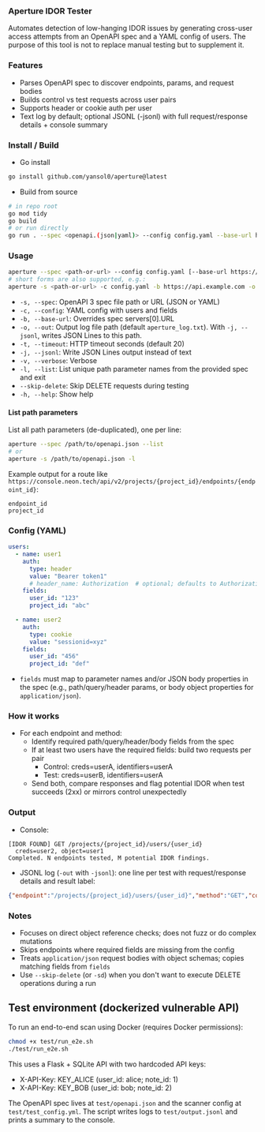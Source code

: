 ### Aperture IDOR Tester

Automates detection of low-hanging IDOR issues by generating cross-user access attempts from an OpenAPI spec and a YAML config of users.
The purpose of this tool is not to replace manual testing but to supplement it.

### Features
- Parses OpenAPI spec to discover endpoints, params, and request bodies
- Builds control vs test requests across user pairs
- Supports header or cookie auth per user
- Text log by default; optional JSONL (-jsonl) with full request/response details + console summary

### Install / Build
- Go install
```sh
go install github.com/yansol0/aperture@latest
```

- Build from source
```bash
# in repo root
go mod tidy
go build
# or run directly
go run . --spec <openapi.(json|yaml)> --config config.yaml --base-url https://api.example.com --out aperture_log.jsonl --jsonl -v
```

### Usage
```bash
aperture --spec <path-or-url> --config config.yaml [--base-url https://api.example.com] [--out aperture_log.(txt|jsonl)] [--timeout 20] [--jsonl] [-v] [--list] [--skip-delete]
# short forms are also supported, e.g.:
aperture -s <path-or-url> -c config.yaml -b https://api.example.com -o aperture_log.jsonl -t 20 -j -v -l -sd
```
- `-s, --spec`: OpenAPI 3 spec file path or URL (JSON or YAML)
- `-c, --config`: YAML config with users and fields
- `-b, --base-url`: Overrides spec servers[0].URL
- `-o, --out`: Output log file path (default `aperture_log.txt`). With `-j, --jsonl`, writes JSON Lines to this path.
- `-t, --timeout`: HTTP timeout seconds (default 20)
- `-j, --jsonl`: Write JSON Lines output instead of text
- `-v, --verbose`: Verbose
- `-l, --list`: List unique path parameter names from the provided spec and exit
- `--skip-delete`: Skip DELETE requests during testing
- `-h, --help`: Show help

#### List path parameters
List all path parameters (de-duplicated), one per line:
```bash
aperture --spec /path/to/openapi.json --list
# or
aperture -s /path/to/openapi.json -l
```
Example output for a route like `https://console.neon.tech/api/v2/projects/{project_id}/endpoints/{endpoint_id}`:
```text
endpoint_id
project_id
```

### Config (YAML)
```yaml
users:
  - name: user1
    auth:
      type: header
      value: "Bearer token1"
      # header_name: Authorization  # optional; defaults to Authorization
    fields:
      user_id: "123"
      project_id: "abc"

  - name: user2
    auth:
      type: cookie
      value: "sessionid=xyz"
    fields:
      user_id: "456"
      project_id: "def"
```
- `fields` must map to parameter names and/or JSON body properties in the spec (e.g., path/query/header params, or body object properties for `application/json`).

### How it works
- For each endpoint and method:
  - Identify required path/query/header/body fields from the spec
  - If at least two users have the required fields: build two requests per pair
    - Control: creds=userA, identifiers=userA
    - Test: creds=userB, identifiers=userA
  - Send both, compare responses and flag potential IDOR when test succeeds (2xx) or mirrors control unexpectedly

### Output
- Console:
```text
[IDOR FOUND] GET /projects/{project_id}/users/{user_id}
  creds=user2, object=user1
Completed. N endpoints tested, M potential IDOR findings.
```
- JSONL log (`-out` with `-jsonl`): one line per test with request/response details and result label:
```json
{"endpoint":"/projects/{project_id}/users/{user_id}","method":"GET","control":{...},"test":{...},"result":"IDOR FOUND"}
```

### Notes
- Focuses on direct object reference checks; does not fuzz or do complex mutations
- Skips endpoints where required fields are missing from the config
- Treats `application/json` request bodies with object schemas; copies matching fields from `fields`
- Use `--skip-delete` (or `-sd`) when you don't want to execute DELETE operations during a run

## Test environment (dockerized vulnerable API)

To run an end-to-end scan using Docker (requires Docker permissions):

```bash
chmod +x test/run_e2e.sh
./test/run_e2e.sh
```

This uses a Flask + SQLite API with two hardcoded API keys:
- X-API-Key: KEY_ALICE (user_id: alice; note_id: 1)
- X-API-Key: KEY_BOB (user_id: bob; note_id: 2)

The OpenAPI spec lives at `test/openapi.json` and the scanner config at `test/test_config.yml`. The script writes logs to `test/output.jsonl` and prints a summary to the console.
